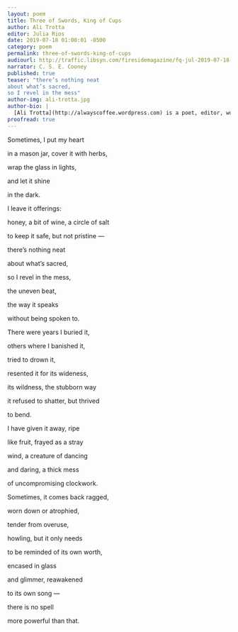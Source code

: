 ```yaml
---
layout: poem
title: Three of Swords, King of Cups
author: Ali Trotta
editor: Julia Rios
date: 2019-07-18 01:00:01 -0500
category: poem
permalink: three-of-swords-king-of-cups
audiourl: http://traffic.libsyn.com/firesidemagazine/fq-jul-2019-07-18-three_of_swords_king_of_cups.mp3
narrator: C. S. E. Cooney
published: true
teaser: "there’s nothing neat
about what’s sacred,
so I revel in the mess"
author-img: ali-trotta.jpg
author-bio: |
  [Ali Trotta](http://alwayscoffee.wordpress.com) is a poet, editor, word-nerd, and unapologetic coffee addict. Her poetry has previously appeared in _Uncanny Magazine_ and _Cicada Magazine_. She writes television show reviews for Blastoff Comics. These have included _Agent Carter_, _The Flash_, and _Supergirl_. Additionally, for Blastoff, she has written some personal essays. Ali’s always scribbling on napkins, looking for magic in the world, or singing along to songs at the grocery store. You’ll often find her cooking, baking, hugging an animal, cracking a joke, or pretending to be a mermaid. She’s on Twitter as [@alwayscoffee](https://www.twitter.com/alwayscoffee), and you can also read her blog at [alwayscoffee.wordpress.com](http://alwayscoffee.wordpress.com). Two of her past _Uncanny Magazine_ poems were Rhysling Award nominees.
proofread: true
---
```


Sometimes, I put my heart

in a mason jar, cover it with herbs,

wrap the glass in lights,

and let it shine

in the dark.


I leave it offerings:

honey, a bit of wine, a circle of salt

to keep it safe, but not pristine —

there’s nothing neat

about what’s sacred,

so I revel in the mess,

the uneven beat,

the way it speaks

without being spoken to.


There were years I buried it,

others where I banished it,

tried to drown it,

resented it for its wideness,

its wildness, the stubborn way

it refused to shatter, but thrived

to bend.


I have given it away, ripe

like fruit, frayed as a stray

wind, a creature of dancing

and daring, a thick mess

of uncompromising clockwork.


Sometimes, it comes back ragged,

worn down or atrophied,

tender from overuse,

howling, but it only needs

to be reminded of its own worth,

encased in glass

and glimmer, reawakened

to its own song —

there is no spell

more powerful than that.
